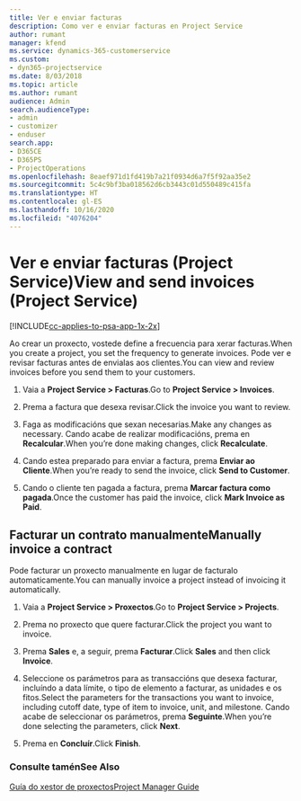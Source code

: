 ```yaml
---
title: Ver e enviar facturas
description: Como ver e enviar facturas en Project Service
author: rumant
manager: kfend
ms.service: dynamics-365-customerservice
ms.custom:
- dyn365-projectservice
ms.date: 8/03/2018
ms.topic: article
ms.author: rumant
audience: Admin
search.audienceType:
- admin
- customizer
- enduser
search.app:
- D365CE
- D365PS
- ProjectOperations
ms.openlocfilehash: 8eaef971d1fd419b7a21f0934d6a7f5f92aa35e2
ms.sourcegitcommit: 5c4c9bf3ba018562d6cb3443c01d550489c415fa
ms.translationtype: HT
ms.contentlocale: gl-ES
ms.lasthandoff: 10/16/2020
ms.locfileid: "4076204"
---
```

# <a name="view-and-send-invoices-project-service"></a><span data-ttu-id="ba6a6-103">Ver e enviar facturas (Project Service)</span><span class="sxs-lookup"><span data-stu-id="ba6a6-103">View and send invoices (Project Service)</span></span>

[!INCLUDE[cc-applies-to-psa-app-1x-2x](../includes/cc-applies-to-psa-app-1x-2x.md)]

<span data-ttu-id="ba6a6-104">Ao crear un proxecto, vostede define a frecuencia para xerar facturas.</span><span class="sxs-lookup"><span data-stu-id="ba6a6-104">When you create a project, you set the frequency to generate invoices.</span></span> <span data-ttu-id="ba6a6-105">Pode ver e revisar facturas antes de envialas aos clientes.</span><span class="sxs-lookup"><span data-stu-id="ba6a6-105">You can view and review invoices before you send them to your customers.</span></span>  
  
1.  <span data-ttu-id="ba6a6-106">Vaia a **Project Service > Facturas**.</span><span class="sxs-lookup"><span data-stu-id="ba6a6-106">Go to **Project Service > Invoices**.</span></span>  
  
2.  <span data-ttu-id="ba6a6-107">Prema a factura que desexa revisar.</span><span class="sxs-lookup"><span data-stu-id="ba6a6-107">Click the invoice you want to review.</span></span>  
  
3.  <span data-ttu-id="ba6a6-108">Faga as modificacións que sexan necesarias.</span><span class="sxs-lookup"><span data-stu-id="ba6a6-108">Make any changes as necessary.</span></span> <span data-ttu-id="ba6a6-109">Cando acabe de realizar modificacións, prema en **Recalcular**.</span><span class="sxs-lookup"><span data-stu-id="ba6a6-109">When you’re done making changes, click **Recalculate**.</span></span>  
  
4.  <span data-ttu-id="ba6a6-110">Cando estea preparado para enviar a factura, prema **Enviar ao Cliente**.</span><span class="sxs-lookup"><span data-stu-id="ba6a6-110">When you’re ready to send the invoice, click **Send to Customer**.</span></span>  
  
5.  <span data-ttu-id="ba6a6-111">Cando o cliente ten pagada a factura, prema **Marcar factura como pagada**.</span><span class="sxs-lookup"><span data-stu-id="ba6a6-111">Once the customer has paid the invoice, click **Mark Invoice as Paid**.</span></span>  
  
## <a name="manually-invoice-a-contract"></a><span data-ttu-id="ba6a6-112">Facturar un contrato manualmente</span><span class="sxs-lookup"><span data-stu-id="ba6a6-112">Manually invoice a contract</span></span>  
 <span data-ttu-id="ba6a6-113">Pode facturar un proxecto manualmente en lugar de facturalo automaticamente.</span><span class="sxs-lookup"><span data-stu-id="ba6a6-113">You can manually invoice a project instead of invoicing it automatically.</span></span>  
  
1.  <span data-ttu-id="ba6a6-114">Vaia a **Project Service > Proxectos**.</span><span class="sxs-lookup"><span data-stu-id="ba6a6-114">Go to **Project Service > Projects**.</span></span>  
  
2.  <span data-ttu-id="ba6a6-115">Prema no proxecto que quere facturar.</span><span class="sxs-lookup"><span data-stu-id="ba6a6-115">Click the project you want to invoice.</span></span>  
  
3.  <span data-ttu-id="ba6a6-116">Prema **Sales** e, a seguir, prema **Facturar**.</span><span class="sxs-lookup"><span data-stu-id="ba6a6-116">Click **Sales** and then click **Invoice**.</span></span>  
  
4.  <span data-ttu-id="ba6a6-117">Seleccione os parámetros para as transaccións que desexa facturar, incluíndo a data límite, o tipo de elemento a facturar, as unidades e os fitos.</span><span class="sxs-lookup"><span data-stu-id="ba6a6-117">Select the parameters for the transactions you want to invoice, including cutoff date, type of item to invoice, unit, and milestone.</span></span> <span data-ttu-id="ba6a6-118">Cando acabe de seleccionar os parámetros, prema **Seguinte**.</span><span class="sxs-lookup"><span data-stu-id="ba6a6-118">When you’re done selecting the parameters, click **Next**.</span></span>  
  
5.  <span data-ttu-id="ba6a6-119">Prema en **Concluír**.</span><span class="sxs-lookup"><span data-stu-id="ba6a6-119">Click **Finish**.</span></span>  
  
### <a name="see-also"></a><span data-ttu-id="ba6a6-120">Consulte tamén</span><span class="sxs-lookup"><span data-stu-id="ba6a6-120">See Also</span></span>  
 [<span data-ttu-id="ba6a6-121">Guía do xestor de proxectos</span><span class="sxs-lookup"><span data-stu-id="ba6a6-121">Project Manager Guide</span></span>](../psa/project-manager-guide.md)
